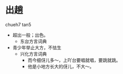 # 出趟
chueh7 tan5
+ 超出一般；出色。
  * 东台方言词典
+ 青少年举止大方，不怯生
  * 兴化方言词典
    - 而今细伢儿多～，上吖台要唱就唱，要跳就跳。
    - 他是小地方长大的伢儿，不大～。
